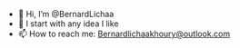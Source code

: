 - 👋 Hi, I’m @BernardLichaa
- 👀 I start with any idea I like
- 📫 How to reach me: Bernardlichaakhoury@outlook.com

<!---
BernardLichaa/BernardLichaa is a ✨ special ✨ repository because its `README.md` (this file) appears on your GitHub profile.
You can click the Preview link to take a look at your changes.
--->
